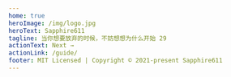 ```yaml
---
home: true
heroImage: /img/logo.jpg
heroText: Sapphire611
tagline: 当你想要放弃的时候，不妨想想为什么开始 29
actionText: Next →
actionLink: /guide/
footer: MIT Licensed | Copyright © 2021-present Sapphire611
---
```

